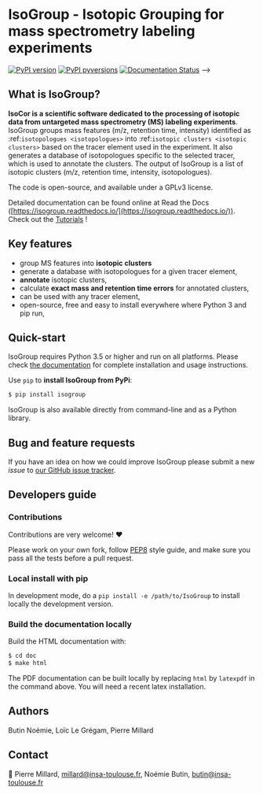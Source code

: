 # IsoGroup - **Iso**topic **Group**ing for mass spectrometry labeling experiments

[![PyPI version](https://badge.fury.io/py/IsoGroup.svg)](https://badge.fury.io/py/IsoGroup)
[![PyPI pyversions](https://img.shields.io/pypi/pyversions/isogroup.svg)](https://pypi.python.org/pypi/isogroup/)
[![Documentation Status](https://readthedocs.org/projects/isocor/badge/?version=latest)](http://isocor.readthedocs.io/?badge=latest) -->


## What is IsoGroup?
**IsoCor is a scientific software dedicated to the processing of isotopic data from untargeted mass spectrometry (MS) labeling experiments**.
IsoGroup groups mass features (m/z, retention time, intensity) identified as :ref:`isotopologues <isotopologues>` into :ref:`isotopic clusters <isotopic clusters>` based on the tracer element used in the experiment.
It also generates a database of isotopologues specific to the selected tracer, which is used to annotate the clusters.
The output of IsoGroup is a list of isotopic clusters (m/z, retention time, intensity, isotopologues). 

The code is open-source, and available under a GPLv3 license.

Detailed documentation can be found online at Read the Docs ([https://isogroup.readthedocs.io/](https://isogroup.readthedocs.io/)).
Check out the [Tutorials](https://isogroup.readthedocs.io/en/latest/tutorials.html) !

## Key features
* group MS features into **isotopic clusters**
* generate a database with isotopologues for a given tracer element,
* **annotate** isotopic clusters,
* calculate **exact mass and retention time errors** for annotated clusters,
* can be used with any tracer element,
* open-source, free and easy to install everywhere where Python 3 and pip run,

## Quick-start
IsoGroup requires Python 3.5 or higher and run on all platforms.
Please check [the documentation](https://isogroup.readthedocs.io/en/latest/quickstart.html) for complete
installation and usage instructions.

Use `pip` to **install IsoGroup from PyPi**:

```bash
$ pip install isogroup
```

<!-- Then, run IsoGroup in command line with:

```bash
$ isogroup -->

<!-- ``` -->

IsoGroup is also available directly from command-line and as a Python library.

## Bug and feature requests
If you have an idea on how we could improve IsoGroup please submit a new *issue*
to [our GitHub issue tracker](https://github.com/MetaboHUB-MetaToul/IsoGroup/issues).


## Developers guide
### Contributions
Contributions are very welcome! :heart:

Please work on your own fork,
follow [PEP8](https://www.python.org/dev/peps/pep-0008/) style guide,
and make sure you pass all the tests before a pull request.

### Local install with pip
In development mode, do a `pip install -e /path/to/IsoGroup` to install
locally the development version.

<!-- ### Unit tests
Isotope correction is a complex task and we use unit tests to make sure
that critical features are not compromised during development.

You can run all tests by calling `pytest` in the shell at project's root directory. -->

### Build the documentation locally
Build the HTML documentation with:

```bash
$ cd doc
$ make html
```

The PDF documentation can be built locally by replacing `html` by `latexpdf`
in the command above. You will need a recent latex installation.

<!-- ## How to cite
Millard P., Delépine B., Guionnet M., Heuillet M., Bellvert F. and Letisse F. IsoCor: isotope correction for high-resolution MS labeling experiments. Bioinformatics, 2019, [doi: 10.1093/bioinformatics/btz209](https://doi.org/10.1093/bioinformatics/btz209) -->

## Authors
Butin Noémie, Loïc Le Grégam, Pierre Millard

## Contact
:email: Pierre Millard, millard@insa-toulouse.fr, Noémie Butin, butin@insa-toulouse.fr
